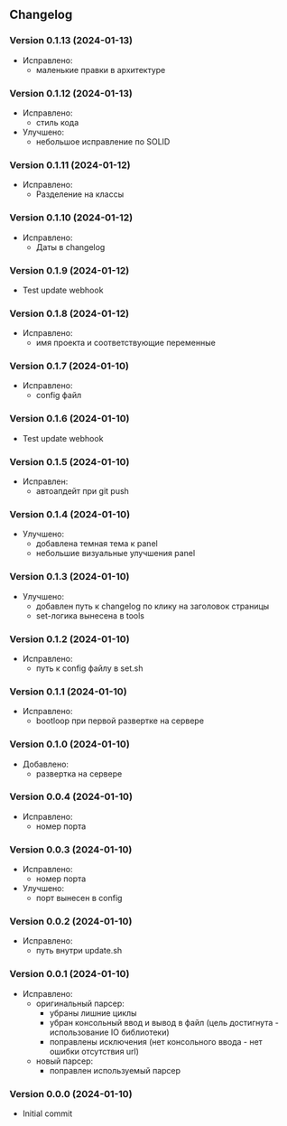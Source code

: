 ## Changelog


### Version 0.1.13 (2024-01-13)
- Исправлено:
  - маленькие правки в архитектуре


### Version 0.1.12 (2024-01-13)
- Исправлено:
  - стиль кода
- Улучшено:
  - небольшое исправление по SOLID


### Version 0.1.11 (2024-01-12)
- Исправлено:
  - Разделение на классы


### Version 0.1.10 (2024-01-12)
- Исправлено:
  - Даты в changelog


### Version 0.1.9 (2024-01-12)
- Test update webhook


### Version 0.1.8 (2024-01-12)
- Исправлено:
  - имя проекта и соответствующие переменные


### Version 0.1.7 (2024-01-10)
- Исправлено:
  - config файл


### Version 0.1.6 (2024-01-10)
- Test update webhook

 
### Version 0.1.5 (2024-01-10)
- Исправлен:
  - автоапдейт при git push


### Version 0.1.4 (2024-01-10)
- Улучшено:
  - добавлена темная тема к panel
  - небольшие визуальные улучшения panel


### Version 0.1.3 (2024-01-10)
- Улучшено:
  - добавлен путь к changelog по клику на заголовок страницы
  - set-логика вынесена в tools


### Version 0.1.2 (2024-01-10)
- Исправлено:
  - путь к config файлу в set.sh


### Version 0.1.1 (2024-01-10)
- Исправлено:
  - bootloop при первой развертке на сервере


### Version 0.1.0 (2024-01-10)
- Добавлено:
  - развертка на сервере


### Version 0.0.4 (2024-01-10)
- Исправлено:
  - номер порта


### Version 0.0.3 (2024-01-10)
- Исправлено:
  - номер порта
- Улучшено:
  - порт вынесен в config


### Version 0.0.2 (2024-01-10)
- Исправлено:
  - путь внутри update.sh


### Version 0.0.1 (2024-01-10)
- Исправлено:
  - оригинальный парсер:
    - убраны лишние циклы
    - убран консольный ввод и вывод в файл (цель достигнута - использование IO библиотеки)
    - поправлены исключения (нет консольного ввода - нет ошибки отсутствия url)
  - новый парсер:
    - поправлен используемый парсер


### Version 0.0.0 (2024-01-10)
- Initial commit

